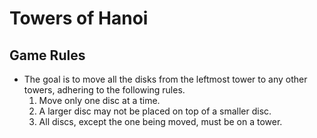 # Towers of Hanoi

## Game Rules

* The goal is to move all the disks from the leftmost tower to any other towers, adhering to the following rules.
    1. Move only one disc at a time.
    2. A larger disc may not be placed on top of a smaller disc.
    3. All discs, except the one being moved, must be on a tower.
